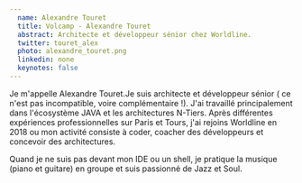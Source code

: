 ```yaml
---
  name: Alexandre Touret
  title: Volcamp - Alexandre Touret
  abstract: Architecte et développeur sénior chez Worldline.
  twitter: touret_alex
  photo: alexandre_touret.png
  linkedin: none
  keynotes: false
---
```

Je m'appelle Alexandre Touret.Je suis architecte et développeur sénior ( ce n'est pas incompatible, voire complémentaire !). J'ai travaillé principalement dans l'écosystème JAVA et les architectures N-Tiers. Après différentes expériences professionnelles sur Paris et Tours, j'ai rejoins Worldline en 2018 ou mon activité consiste à coder, coacher des développeurs et concevoir des architectures.

Quand je ne suis pas devant mon IDE ou un shell, je pratique la musique (piano et guitare) en groupe et suis passionné de Jazz et Soul.